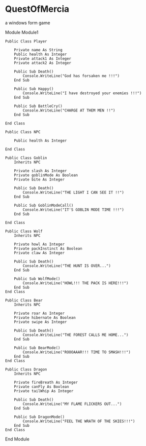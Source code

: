 # QuestOfMercia
a windows form game


Module Module1

    Public Class Player

        Private name As String
        Public health As Integer
        Private attack1 As Integer
        Private attack2 As Integer

        Public Sub Death()
            Console.WriteLine("God has forsaken me !!!")
        End Sub

        Public Sub Happy()
            Console.WriteLine("I have destroyed your enemies !!!")
        End Sub

        Public Sub BattleCry()
            Console.WriteLine("CHARGE AT THEM MEN !!")
        End Sub

    End Class

    Public Class NPC

        Public health As Integer

    End Class

    Public Class Goblin
        Inherits NPC

        Private slash As Integer
        Private goblinMode As Boolean
        Private bite As Integer

        Public Sub Death()
            Console.WriteLine("THE LIGHT I CAN SEE IT !!")
        End Sub

        Public Sub GoblinModeCall()
            Console.WriteLine("IT'S GOBLIN MODE TIME !!!")
        End Sub

    End Class

    Public Class Wolf
        Inherits NPC

        Private howl As Integer
        Private packInstinct As Boolean
        Private claw As Integer

        Public Sub Death()
            Console.WriteLine("THE HUNT IS OVER...")
        End Sub

        Public Sub WolfMode()
            Console.WriteLine("HOWL!!! THE PACK IS HERE!!!")
        End Sub
    End Class

    Public Class Bear
        Inherits NPC

        Private roar As Integer
        Private hibernate As Boolean
        Private swipe As Integer

        Public Sub Death()
            Console.WriteLine("THE FOREST CALLS ME HOME...")
        End Sub

        Public Sub BearMode()
            Console.WriteLine("ROOOAAAR!!! TIME TO SMASH!!!")
        End Sub
    End Class

    Public Class Dragon
        Inherits NPC

        Private fireBreath As Integer
        Private canFly As Boolean
        Private tailWhip As Integer

        Public Sub Death()
            Console.WriteLine("MY FLAME FLICKERS OUT...")
        End Sub

        Public Sub DragonMode()
            Console.WriteLine("FEEL THE WRATH OF THE SKIES!!!")
        End Sub
    End Class

End Module
